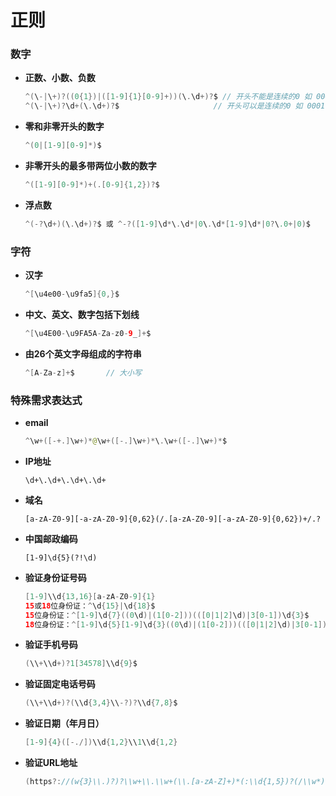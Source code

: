 # 正则

### 数字

+ **正数、小数、负数**

  ```java
  ^(\-|\+)?((0{1})|([1-9]{1}[0-9]+))(\.\d+)?$ // 开头不能是连续的0 如 0001
  ^(\-|\+)?\d+(\.\d+)?$						// 开头可以是连续的0 如 0001
  ```

+ **零和非零开头的数字**

  ```java
  ^(0|[1-9][0-9]*)$
  ```

+ **非零开头的最多带两位小数的数字**

  ```java
  ^([1-9][0-9]*)+(.[0-9]{1,2})?$
  ```

+ **浮点数**

  ```java
  ^(-?\d+)(\.\d+)?$ 或 ^-?([1-9]\d*\.\d*|0\.\d*[1-9]\d*|0?\.0+|0)$
  ```

### 字符

+ **汉字**

  ```java
  ^[\u4e00-\u9fa5]{0,}$
  ```

+ **中文、英文、数字包括下划线**

  ```java
  ^[\u4E00-\u9FA5A-Za-z0-9_]+$
  ```

+ **由26个英文字母组成的字符串**

  ```java
  ^[A-Za-z]+$ 		// 大小写
  ```

### 特殊需求表达式

+ **email**

  ```java
  ^\w+([-+.]\w+)*@\w+([-.]\w+)*\.\w+([-.]\w+)*$
  ```

+ **IP地址**

  ```jade
  \d+\.\d+\.\d+\.\d+
  ```

+ **域名**

  ```jav
  [a-zA-Z0-9][-a-zA-Z0-9]{0,62}(/.[a-zA-Z0-9][-a-zA-Z0-9]{0,62})+/.?
  ```

+ **中国邮政编码**

  ```jav
  [1-9]\d{5}(?!\d)
  ```

+ **验证身份证号码**

  ```java
  [1-9]\\d{13,16}[a-zA-Z0-9]{1}
  15或18位身份证：^\d{15}|\d{18}$
  15位身份证：^[1-9]\d{7}((0\d)|(1[0-2]))(([0|1|2]\d)|3[0-1])\d{3}$
  18位身份证：^[1-9]\d{5}[1-9]\d{3}((0\d)|(1[0-2]))(([0|1|2]\d)|3[0-1])\d{4}$
  ```

+ **验证手机号码**

  ```java
  (\\+\\d+)?1[34578]\\d{9}$
  ```

+ **验证固定电话号码**

  ```java
  (\\+\\d+)?(\\d{3,4}\\-?)?\\d{7,8}$
  ```

+ **验证日期（年月日）**

  ```java
  [1-9]{4}([-./])\\d{1,2}\\1\\d{1,2}
  ```

+ **验证URL地址**

  ```java
  (https?://(w{3}\\.)?)?\\w+\\.\\w+(\\.[a-zA-Z]+)*(:\\d{1,5})?(/\\w*)*(\\??(.+=.*)?(&.+=.*)?)?
  ```